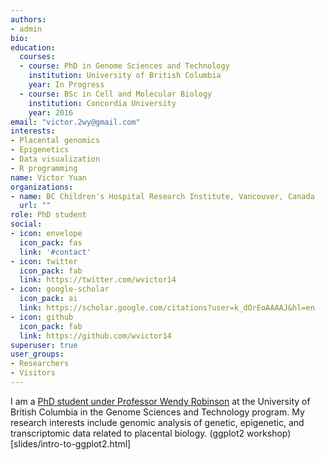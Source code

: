 ```yaml
---
authors:
- admin
bio: 
education:
  courses:
  - course: PhD in Genome Sciences and Technology
    institution: University of British Columbia
    year: In Progress
  - course: BSc in Cell and Molecular Biology
    institution: Concordia University
    year: 2016
email: "victor.2wy@gmail.com"
interests:
- Placental genomics
- Epigenetics
- Data visualization
- R programming
name: Victor Yuan
organizations:
- name: BC Children's Hospital Research Institute, Vancouver, Canada
  url: ""
role: PhD student
social:
- icon: envelope
  icon_pack: fas
  link: '#contact'
- icon: twitter
  icon_pack: fab
  link: https://twitter.com/wvictor14
- icon: google-scholar
  icon_pack: ai
  link: https://scholar.google.com/citations?user=k_dOrEoAAAAJ&hl=en
- icon: github
  icon_pack: fab
  link: https://github.com/wvictor14
superuser: true
user_groups:
- Researchers
- Visitors
---
```


I am a [PhD student under Professor Wendy Robinson](https://robinsonresearch.ca/) at the University of British Columbia in the Genome Sciences and Technology program. My research interests include genomic analysis of genetic, epigenetic, and transcriptomic data related to placental biology. (ggplot2 workshop)[slides/intro-to-ggplot2.html] 
